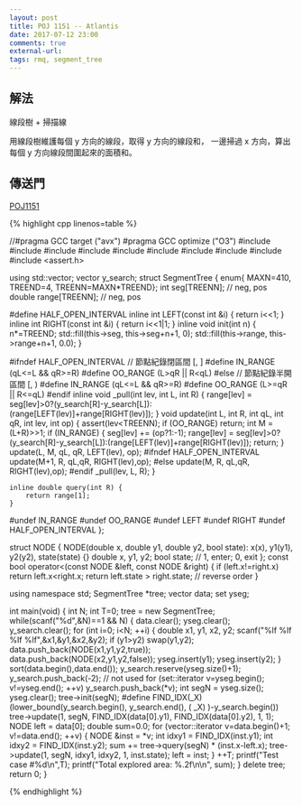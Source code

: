 ```yaml
---
layout: post
title: POJ 1151 -- Atlantis
date: 2017-07-12 23:00
comments: true
external-url:
tags: rmq, segment_tree
---
```


## 解法

線段樹 + 掃描線

用線段樹維護每個 y 方向的線段，取得 y 方向的線段和，
一邊掃過 x 方向，算出每個 y 方向線段間圍起來的面積和。


## 傳送門

[POJ1151](http://poj.org/problem?id=1151)


{% highlight cpp linenos=table %}



//#pragma GCC target ("avx")
#pragma GCC optimize ("O3")
#include <iostream>
#include <iomanip>
#include <cstdio>
#include <cstdlib>
#include <cstring>
#include <algorithm>
#include <functional>
#include <vector>
#include <set>
#include <assert.h>

using std::vector;
vector<double> y_search;
struct SegmentTree {
    enum{ MAXN=410, TREEND=4, TREENN=MAXN*TREEND};
    int  seg[TREENN]; // neg, pos
    double  range[TREENN]; // neg, pos

#define HALF_OPEN_INTERVAL
    inline int LEFT(const int &i) { return i<<1; }
    inline int RIGHT(const int &i) { return i<<1|1; }
    inline void init(int n) {
        n*=TREEND;
        std::fill(this->seg, this->seg+n+1, 0);
        std::fill(this->range, this->range+n+1, 0.0);
    }

#ifndef HALF_OPEN_INTERVAL
    // 節點紀錄閉區間   [, ]
#define IN_RANGE (qL<=L && qR>=R)
#define OO_RANGE (L>qR || R<qL)
#else
    // 節點紀錄半開區間 [, )
#define IN_RANGE (qL<=L && qR>=R)
#define OO_RANGE (L>=qR || R<=qL)
#endif
    inline void _pull(int lev, int L, int R) {
        range[lev] = seg[lev]>0?(y_search[R]-y_search[L]):(range[LEFT(lev)]+range[RIGHT(lev)]);
    }
    void update(int L, int R, int qL, int qR, int lev, int op) {
        assert(lev<TREENN);
        if (OO_RANGE) return;
        int M = (L+R)>>1;
        if (IN_RANGE) {
            seg[lev] += (op?1:-1);
            range[lev] = seg[lev]>0?(y_search[R]-y_search[L]):(range[LEFT(lev)]+range[RIGHT(lev)]);
            return;
        }
        update(L, M, qL, qR, LEFT(lev), op);
#ifndef HALF_OPEN_INTERVAL
        update(M+1, R, qL,qR, RIGHT(lev),op);
#else
        update(M, R, qL,qR, RIGHT(lev),op);
#endif
        _pull(lev, L, R);
    }

    inline double query(int R) {
        return range[1];
    }
#undef IN_RANGE
#undef OO_RANGE
#undef LEFT
#undef RIGHT
#undef HALF_OPEN_INTERVAL
};

struct NODE {
    NODE(double x, double y1, double y2, bool state): x(x), y1(y1), y2(y2), state(state) {}
    double x, y1, y2;
    bool state; // 1, enter; 0, exit
};
const bool operator<(const NODE &left, const NODE &right) {
    if (left.x!=right.x) return left.x<right.x;
    return left.state > right.state; // reverse order
}

using namespace std;
SegmentTree *tree;
vector<NODE> data;
set<double> yseg;

int main(void) {
    int N;
    int T=0;
    tree = new SegmentTree;
    while(scanf("%d",&N)==1 && N) {
        data.clear();
        yseg.clear();
        y_search.clear();
        for (int i=0; i<N; ++i) {
            double x1, y1, x2, y2;
            scanf("%lf %lf %lf %lf",&x1,&y1,&x2,&y2);
            if (y1>y2) swap(y1,y2);
            data.push_back(NODE(x1,y1,y2,true));
            data.push_back(NODE(x2,y1,y2,false));
            yseg.insert(y1); yseg.insert(y2);
        }
        sort(data.begin(),data.end());
        y_search.reserve(yseg.size()+1);
        y_search.push_back(-2); // not used
        for (set<double>::iterator v=yseg.begin(); v!=yseg.end(); ++v)
            y_search.push_back(*v);
        int segN = yseg.size();
        yseg.clear();
        tree->init(segN);
#define FIND_IDX(_X) (lower_bound(y_search.begin(), y_search.end(), ( _X) )-y_search.begin())
        tree->update(1, segN, FIND_IDX(data[0].y1), FIND_IDX(data[0].y2), 1, 1);
        NODE left = data[0];
        double sum=0.0;
        for (vector<NODE>::iterator v=data.begin()+1; v!=data.end(); ++v) {
            NODE &inst = *v;
            int idxy1 = FIND_IDX(inst.y1);
            int idxy2 = FIND_IDX(inst.y2);
            sum += tree->query(segN) * (inst.x-left.x);
            tree->update(1, segN, idxy1, idxy2, 1, inst.state);
            left = inst;
        }
        ++T;
        printf("Test case #%d\n",T);
        printf("Total explored area: %.2f\n\n", sum);
    }
    delete tree;
    return 0;
}


{% endhighlight %}


